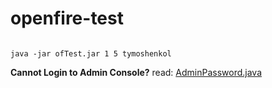 # openfire-test

<code>
java -jar ofTest.jar 1 5 tymoshenkol
</code>

<b>Cannot Login to Admin Console?</b>
read: <a href="src/test/java/com/test/AdminPassword.java">AdminPassword.java</a>